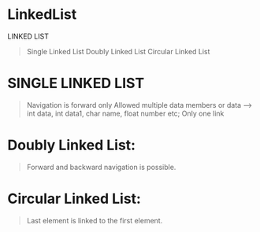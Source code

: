 # LinkedList

LINKED LIST   
> Single Linked List
> Doubly Linked List
> Circular Linked List

# SINGLE LINKED LIST
> Navigation is forward only
  > Allowed multiple data members or data --> int data, int data1, char name, float number etc;
  > Only one link 


# Doubly Linked List:
  > Forward and backward navigation is possible.

# Circular Linked List:
  > Last element is linked to the first element.
